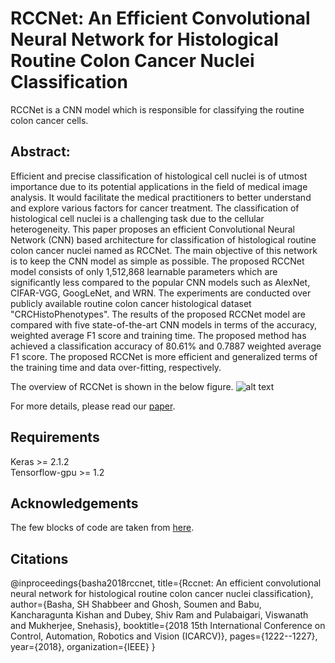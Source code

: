 # RCCNet: An Efficient Convolutional Neural Network for Histological Routine Colon Cancer Nuclei Classification
RCCNet is a CNN model which is responsible for classifying the routine colon cancer cells.

## Abstract:
Efficient and precise classification of histological cell nuclei is of utmost importance due to its potential applications
in the field of medical image analysis. It would facilitate the medical practitioners to better understand and explore various
factors for cancer treatment. The classification of histological cell nuclei is a challenging task due to the cellular
heterogeneity. This paper proposes an efficient Convolutional Neural Network (CNN) based architecture for classification of
histological routine colon cancer nuclei named as RCCNet. The main objective of this network is to keep the CNN model as simple
as possible. The proposed RCCNet model consists of only 1,512,868 learnable parameters which are significantly less compared
to the popular CNN models such as AlexNet, CIFAR-VGG, GoogLeNet, and WRN. The experiments are conducted over publicly available
routine colon cancer histological dataset "CRCHistoPhenotypes". The results of the proposed RCCNet model are compared with five
state-of-the-art CNN models in terms of the accuracy, weighted average F1 score and training time. The proposed method has
achieved a classification accuracy of 80.61% and 0.7887 weighted average F1 score. The proposed RCCNet is more efficient and
generalized terms of the training time and data over-fitting, respectively.

The overview of RCCNet is shown in the below figure.
![alt text](https://github.com/shabbeersh/RCCNet/blob/master/RCCNet.png)

For more details, please read our [paper](https://arxiv.org/abs/1810.02797).

## Requirements
Keras >= 2.1.2 <br/>
Tensorflow-gpu >= 1.2

## Acknowledgements
The few blocks of code are taken from [here](https://github.com/geifmany/cifar-vgg).

## Citations
@inproceedings{basha2018rccnet,
  title={Rccnet: An efficient convolutional neural network for histological routine colon cancer nuclei classification},
  author={Basha, SH Shabbeer and Ghosh, Soumen and Babu, Kancharagunta Kishan and Dubey, Shiv Ram and Pulabaigari, Viswanath and Mukherjee, Snehasis},
  booktitle={2018 15th International Conference on Control, Automation, Robotics and Vision (ICARCV)},
  pages={1222--1227},
  year={2018},
  organization={IEEE}
}
